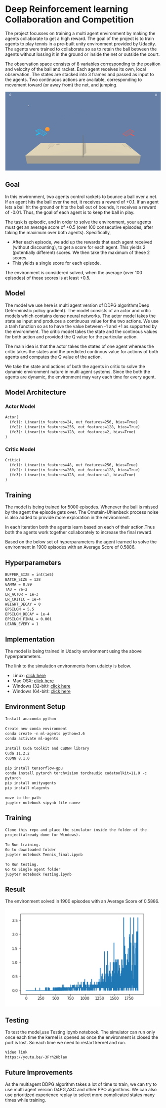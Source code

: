 # Deep Reinforcement learning Collaboration and Competition

The project focusses on training a multi agent environment by making the agents collaborate to get a high reward. The goal of the project is to train agents to play tennis in a pre-built unity environment provided by Udacity. The agents were trained to collaborate so as to retain the ball between the agents without lossing it in the ground or inside the net or outside the court.

The observation space consists of 8 variables corresponding to the position and velocity of the ball and racket. Each agent receives its own, local observation. The states are stacked into 3 frames and passed as input to the agents. Two continuous actions are available, corresponding to movement toward (or away from) the net, and jumping.

<img src="Capture.PNG"/>


<h2> Goal </h2>

In this environment, two agents control rackets to bounce a ball over a net. If an agent hits the ball over the net, it receives a reward of +0.1. If an agent lets a ball hit the ground or hits the ball out of bounds, it receives a reward of -0.01. Thus, the goal of each agent is to keep the ball in play.

The task is episodic, and in order to solve the environment, your agents must get an average score of +0.5 (over 100 consecutive episodes, after taking the maximum over both agents). Specifically,

<UL>
<LI>After each episode, we add up the rewards that each agent received (without discounting), to get a score for each agent. This yields 2 (potentially different) scores. We then take the maximum of these 2 scores.</LI>
<LI>This yields a single score for each episode.</LI>
</UL>
The environment is considered solved, when the average (over 100 episodes) of those scores is at least +0.5.

<h2>Model </h2>

The model we use here is multi agent version of DDPG algorithm(Deep Deterministic policy gradient). The model consists of an actor and critic models which contains dense neural networks. The actor model takes the state as input and produces a continuous value for the two actions. We use a tanh function so as to have the value between -1 and +1 as supported by the environment. The critic model takes the state and the continous values for both action and provided the Q value for the particular action.


The main idea is that the actor takes the states of one agent whereas the critic takes the states and the predicted continous value for actions of both agents and computes the Q value of the action.

We take the state and actions of both the agents in critic to solve the dynamic environment nature in multi agent systems. Since the both the agents are dynamic, the environment may vary each time for every agent.
 
<h2>Model Architecture</h2>

<h3>Actor Model</h3>

```
Actor(
  (fc1): Linear(in_features=24, out_features=256, bias=True)
  (fc2): Linear(in_features=256, out_features=128, bias=True)
  (fc3): Linear(in_features=128, out_features=2, bias=True)
)
```
<h3>Critic Model</h3>

```
Critic(
  (fc1): Linear(in_features=48, out_features=256, bias=True)
  (fc2): Linear(in_features=260, out_features=128, bias=True)
  (fc3): Linear(in_features=128, out_features=1, bias=True)
)
```

<h2>Training</h2>

The model is being trained for 5000 episodes. Whenever the ball is missed by the agent the episode gets over. The Ornstein-Uhlenbeck process noise is also added to provide more exploration in the environment. 

In each iteration both the agents learn based on each of their action.Thus both the agents work together collaborately to increase the final reward.

Based on the below set of hyperparameters the agent learned to solve the environment in 1900 episodes with an Average Score of 0.5886. 

<h2>Hyperparameters</h2>

```
BUFFER_SIZE = int(1e5)
BATCH_SIZE = 128 
GAMMA = 0.99
TAU = 7e-2
LR_ACTOR = 1e-3
LR_CRITIC = 1e-4
WEIGHT_DECAY = 0
EPSILON = 5.5
EPSILON_DECAY = 1e-4
EPSILON_FINAL = 0.001
LEARN_EVERY = 1

```

<h2>Implementation</h2>

The model is being trained in Udacity environment using the above hyperparameters.

The link to the simulation environments from udaicty is below.

<ul>
<li>Linux: <a target="_blank" href="https://s3-us-west-1.amazonaws.com/udacity-drlnd/P3/Tennis/Tennis_Linux.zip">click here</a></li>
<li>Mac OSX: <a target="_blank" href="https://s3-us-west-1.amazonaws.com/udacity-drlnd/P3/Tennis/Tennis.app.zip">click here</a></li>
<li>Windows (32-bit): <a target="_blank" href="https://s3-us-west-1.amazonaws.com/udacity-drlnd/P3/Tennis/Tennis_Windows_x86.zip">click here</a></li>
<li>Windows (64-bit): <a target="_blank" href="https://s3-us-west-1.amazonaws.com/udacity-drlnd/P3/Tennis/Tennis_Windows_x86_64.zip">click here</a></li>
</ul>


<h2>Environment Setup</h2>

```
Install anaconda python

Create new conda environment
conda create -n ml-agents python=3.6
conda activate ml-agents

Install Cuda toolkit and CuDNN library
Cuda 11.2.2
cuDNN 8.1.0

pip install tensorflow-gpu
conda install pytorch torchvision torchaudio cudatoolkit=11.0 -c pytorch
pip install unityagents
pip install mlagents

move to the path
jupyter notebook <ipynb file name>

```

<h2>Training</h2>

```
Clone this repo and place the simulator inside the folder of the project(already done for Windows).

To Run training.
Go to downloaded folder
jupyter notebook Tennis_final.ipynb

To Run testing.
Go to Single agent folder
jupyter notebook Testing.ipynb

```

<h2>Result</h2>

The environment solved in 1900 episodes with an Average Score of 0.5886.

<img src="Capture1.PNG"/>

<h2>Testing</h2>

To test the model,use Testing.ipynb notebook. The simulator can run only once each time the kernel is opened as once the environment is closed the port is lost. So each time we need to restart kernel and run.

```
Video link
https://youtu.be/-3Frh2Hblao

```

<h2>Future Improvements</h2>

As the multiagent DDPG algorithm takes a lot of time to train, we can try to use multi agent version D4PG,A3C and other PPO algorithms. We can also use prioritized experience replay to select more complicated states many times while training.


